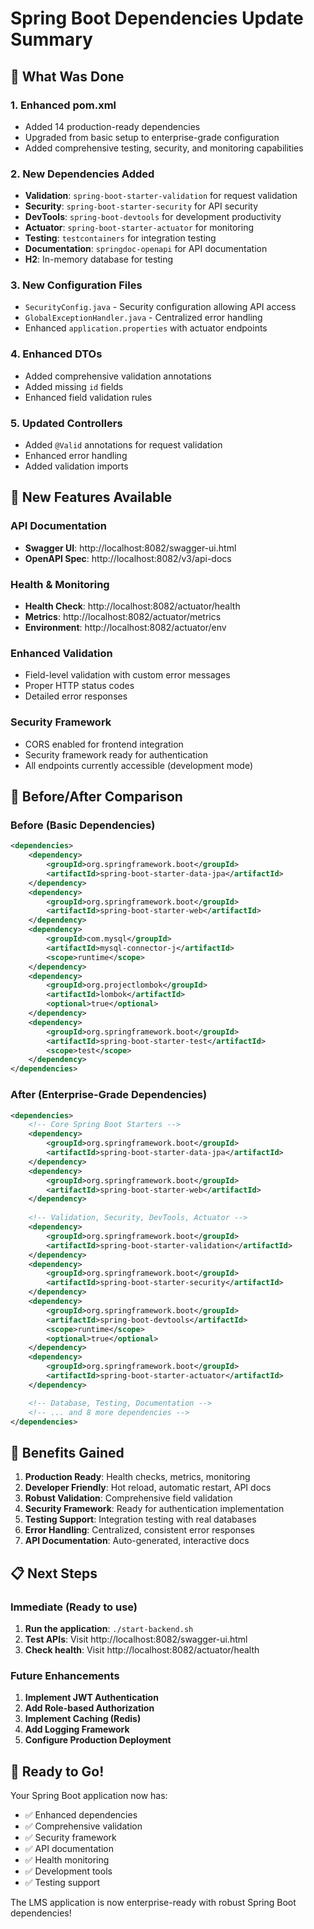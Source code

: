 # Spring Boot Dependencies Update Summary

## 🎯 What Was Done

### 1. **Enhanced pom.xml**
- Added 14 production-ready dependencies
- Upgraded from basic setup to enterprise-grade configuration
- Added comprehensive testing, security, and monitoring capabilities

### 2. **New Dependencies Added**
- **Validation**: `spring-boot-starter-validation` for request validation
- **Security**: `spring-boot-starter-security` for API security
- **DevTools**: `spring-boot-devtools` for development productivity
- **Actuator**: `spring-boot-starter-actuator` for monitoring
- **Testing**: `testcontainers` for integration testing
- **Documentation**: `springdoc-openapi` for API documentation
- **H2**: In-memory database for testing

### 3. **New Configuration Files**
- `SecurityConfig.java` - Security configuration allowing API access
- `GlobalExceptionHandler.java` - Centralized error handling
- Enhanced `application.properties` with actuator endpoints

### 4. **Enhanced DTOs**
- Added comprehensive validation annotations
- Added missing `id` fields
- Enhanced field validation rules

### 5. **Updated Controllers**
- Added `@Valid` annotations for request validation
- Enhanced error handling
- Added validation imports

## 🚀 New Features Available

### API Documentation
- **Swagger UI**: http://localhost:8082/swagger-ui.html
- **OpenAPI Spec**: http://localhost:8082/v3/api-docs

### Health & Monitoring
- **Health Check**: http://localhost:8082/actuator/health
- **Metrics**: http://localhost:8082/actuator/metrics
- **Environment**: http://localhost:8082/actuator/env

### Enhanced Validation
- Field-level validation with custom error messages
- Proper HTTP status codes
- Detailed error responses

### Security Framework
- CORS enabled for frontend integration
- Security framework ready for authentication
- All endpoints currently accessible (development mode)

## 🔧 Before/After Comparison

### Before (Basic Dependencies)
```xml
<dependencies>
    <dependency>
        <groupId>org.springframework.boot</groupId>
        <artifactId>spring-boot-starter-data-jpa</artifactId>
    </dependency>
    <dependency>
        <groupId>org.springframework.boot</groupId>
        <artifactId>spring-boot-starter-web</artifactId>
    </dependency>
    <dependency>
        <groupId>com.mysql</groupId>
        <artifactId>mysql-connector-j</artifactId>
        <scope>runtime</scope>
    </dependency>
    <dependency>
        <groupId>org.projectlombok</groupId>
        <artifactId>lombok</artifactId>
        <optional>true</optional>
    </dependency>
    <dependency>
        <groupId>org.springframework.boot</groupId>
        <artifactId>spring-boot-starter-test</artifactId>
        <scope>test</scope>
    </dependency>
</dependencies>
```

### After (Enterprise-Grade Dependencies)
```xml
<dependencies>
    <!-- Core Spring Boot Starters -->
    <dependency>
        <groupId>org.springframework.boot</groupId>
        <artifactId>spring-boot-starter-data-jpa</artifactId>
    </dependency>
    <dependency>
        <groupId>org.springframework.boot</groupId>
        <artifactId>spring-boot-starter-web</artifactId>
    </dependency>
    
    <!-- Validation, Security, DevTools, Actuator -->
    <dependency>
        <groupId>org.springframework.boot</groupId>
        <artifactId>spring-boot-starter-validation</artifactId>
    </dependency>
    <dependency>
        <groupId>org.springframework.boot</groupId>
        <artifactId>spring-boot-starter-security</artifactId>
    </dependency>
    <dependency>
        <groupId>org.springframework.boot</groupId>
        <artifactId>spring-boot-devtools</artifactId>
        <scope>runtime</scope>
        <optional>true</optional>
    </dependency>
    <dependency>
        <groupId>org.springframework.boot</groupId>
        <artifactId>spring-boot-starter-actuator</artifactId>
    </dependency>

    <!-- Database, Testing, Documentation -->
    <!-- ... and 8 more dependencies -->
</dependencies>
```

## 🎯 Benefits Gained

1. **Production Ready**: Health checks, metrics, monitoring
2. **Developer Friendly**: Hot reload, automatic restart, API docs
3. **Robust Validation**: Comprehensive field validation
4. **Security Framework**: Ready for authentication implementation
5. **Testing Support**: Integration testing with real databases
6. **Error Handling**: Centralized, consistent error responses
7. **API Documentation**: Auto-generated, interactive docs

## 📋 Next Steps

### Immediate (Ready to use)
1. **Run the application**: `./start-backend.sh`
2. **Test APIs**: Visit http://localhost:8082/swagger-ui.html
3. **Check health**: Visit http://localhost:8082/actuator/health

### Future Enhancements
1. **Implement JWT Authentication**
2. **Add Role-based Authorization**
3. **Implement Caching (Redis)**
4. **Add Logging Framework**
5. **Configure Production Deployment**

## 🚀 Ready to Go!

Your Spring Boot application now has:
- ✅ Enhanced dependencies
- ✅ Comprehensive validation
- ✅ Security framework
- ✅ API documentation
- ✅ Health monitoring
- ✅ Development tools
- ✅ Testing support

The LMS application is now enterprise-ready with robust Spring Boot dependencies!